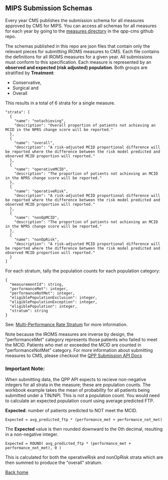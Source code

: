 ## MIPS Submission Schemas

Every year CMS publishes the submission schema for all measures approved by CMS for MIPS. You can access all schemas for all measures for each year by going to the [measures directory](https://github.com/CMSgov/qpp-measures-data/blob/develop/measures/) in the qpp-cms github repo.

The schemas published in this repo are json files that contain only the relevant pieces for submitting IROMS measures to CMS. Each file contains the definitions for all IROMS measures for a given year. All submissions must conform to this specification. Each measure is represented by an **observed and expected (risk adjusted) population**. Both groups are stratified by **Treatment**:

- Conservative,
- Surgical and
- Overall

This results in a total of 6 strata for a single measure.

```
"strata": [
  {
    "name": "notachieving",
    "description": "Overall proportion of patients not achieving an MCID in the NPRS change score will be reported."
  },
  {
    "name": "overall",
    "description": "A risk-adjusted MCID proportional difference will be reported where the difference between the risk model predicted and observed MCID proportion will reported."
  },
  {
    "name": "operativeMCID",
    "description": "The proportion of patients not achieving an MCID in the NPRS change score will be reported."
  },
  {
    "name": "operativeRisk",
    "description": "A risk-adjusted MCID proportional difference will be reported where the difference between the risk model predicted and observed MCID proportion will reported."
  },
  {
    "name": "nonOpMCID",
    "description": "The proportion of patients not achieving an MCID in the NPRS change score will be reported."
  },
  {
    "name": "nonOpRisk",
    "description": "A risk-adjusted MCID proportional difference will be reported where the difference between the risk model predicted and observed MCID proportion will reported."
  }
]
```

For each stratum, tally the population counts for each population category:

```
{
  "measurementId": string,
  "performanceMet": integer,
  "performanceNotMet": integer,
  "eligiblePopulationExclusion": integer,
  "eligiblePopulationException": integer,
  "eligiblePopulation": integer,
  "stratum": string
}
```
See: [Multi-Performance Rate Stratum](https://cmsgov.github.io/qpp-submissions-docs/measurements#stratum) for more information.

Note because the IROMS measures are inverse by design, the "performanceMet" category represents those patients who failed to meet the MCID. Patients who met or exceeded the MCID are counted in "performanceNotMet" category. For more information about submitting measures to CMS, please checkout the [QPP Submission API Docs](https://cmsgov.github.io/qpp-submissions-docs/)

### Important Note:
When submitting data, the QPP API expects to recieve non-negative integers for all strata in the measure; these are population counts. The workbook example takes the mean of probability for all patients being submitted under a TIN/NPI. This is not a population count. You would need to calculate an expected population count using average predicted FTP.

**Expected**: number of patients predicted to NOT meet the MCID.

```
Expected = avg_predicted_ftp * (performance_met + performance_not_met)
```

The **Expected** value is then rounded downward to the 0th decimal, resulting in a non-negative integer.

```
Expected = ROUND( avg_predicted_ftp * (performance_met + performance_not_met), 0 )
```

This is calculated for both the operativeRisk and nonOpRisk strata which are then summed to produce the "overall" stratum.

[Back home](../README.md)
